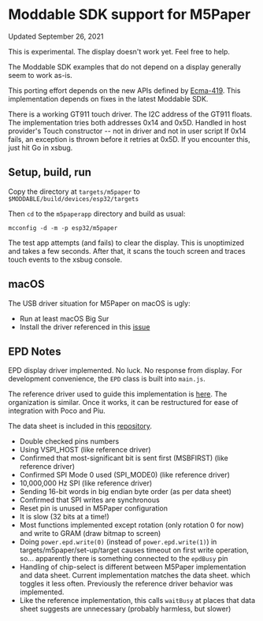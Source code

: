 # Moddable SDK support for M5Paper
Updated September 26, 2021

This is experimental. The display doesn't work yet. Feel free to help.

The Moddable SDK examples that do not depend on a display generally seem to work as-is.

This porting effort depends on the new APIs defined by [Ecma-419](https://419.ecma-international.org). This implementation depends on fixes in the latest Moddable SDK.

There is a working GT911 touch driver. The I2C address of the GT911 floats. The implementation tries both addresses 0x14 and 0x5D. Handled in host provider's Touch constructor -- not in driver and not in user script If 0x14 fails, an exception is thrown before it retries at 0x5D. If you encounter this, just hit Go in xsbug.

## Setup, build, run

Copy the directory at `targets/m5paper` to `$MODDABLE/build/devices/esp32/targets`

Then `cd` to the `m5paperapp` directory and build as usual:

```
mcconfig -d -m -p esp32/m5paper
```
The test app attempts (and fails) to clear the display. This is unoptimized and takes a few seconds. After that, it scans the touch screen and traces touch events to the xsbug console.

## macOS

The USB driver situation for M5Paper on macOS is ugly:

- Run at least macOS Big Sur
- Install the driver referenced in this [issue](https://github.com/Xinyuan-LilyGO/LilyGo-T-Call-SIM800/issues/139#issuecomment-904390716)

## EPD Notes

EPD display driver implemented. No luck. No response from display. For development convenience, the `EPD` class is built into `main.js`.

The reference driver used to guide this implementation is [here](https://github.com/m5stack/M5EPD/blob/63f6eb34697b0120e68d279fe0e22e5ec3aba61b/src/M5EPD_Driver.cpp). The organization is similar. Once it works, it can be restructured for ease of integration with Poco and Piu.

The data sheet is included in this [repository](./documentation).

- Double checked pins numbers
- Using VSPI_HOST (like reference driver)
- Confirmed that most-significant bit is sent first (MSBFIRST) (like reference driver)
- Confirmed SPI Mode 0 used (SPI_MODE0)  (like reference driver)
- 10,000,000 Hz SPI (like reference driver)
- Sending 16-bit words in big endian byte order (as per data sheet)
- Confirmed that SPI writes are synchronous
- Reset pin is unused in M5Paper configuration
- It is slow (32 bits at a time!)
- Most functions implemented except rotation (only rotation 0 for now) and write to GRAM (draw bitmap to screen)
- Doing `power.epd.write(0)` (instead of `power.epd.write(1)`) in targets/m5paper/set-up/target causes timeout on first write operation, so... apparently there is something connected to the `epdBusy` pin
- Handling of chip-select is different between M5Paper implementation and data sheet. Current implementation matches the data sheet. which toggles it less often. Previously the reference driver behavior was implemented.
- Like the reference implementation, this calls `waitBusy` at places that data sheet suggests are unnecessary (probably harmless, but slower)